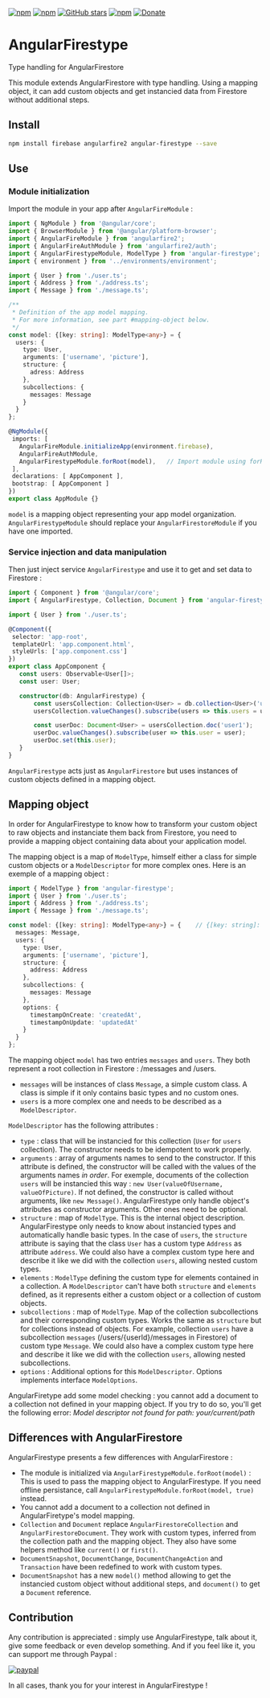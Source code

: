 [![npm](https://img.shields.io/npm/v/angular-firestype.svg)](https://www.npmjs.com/package/angular-firestype) [![npm](https://img.shields.io/npm/dt/angular-firestype.svg)](https://www.npmjs.com/package/angular-firestype) [![GitHub stars](https://img.shields.io/github/stars/bricepepin/angular-firestype.svg)](https://github.com/bricepepin/angular-firestype) [![npm](https://img.shields.io/npm/l/angular-firestype.svg)](https://www.npmjs.com/package/angular-firestype) [![Donate](https://img.shields.io/badge/Donate-PayPal-green.svg)](https://www.paypal.com/cgi-bin/webscr?cmd=_s-xclick&hosted_button_id=9SXR8KQPHKUG6)

# AngularFirestype
Type handling for AngularFirestore

This module extends AngularFirestore with type handling.
Using a mapping object, it can add custom objects and get instancied data from Firestore without additional steps.

## Install
```bash
npm install firebase angularfire2 angular-firestype --save
```

## Use
### Module initialization
Import the module in your app after `AngularFireModule` :
```ts
import { NgModule } from '@angular/core';
import { BrowserModule } from '@angular/platform-browser';
import { AngularFireModule } from 'angularfire2';
import { AngularFireAuthModule } from 'angularfire2/auth';
import { AngularFirestypeModule, ModelType } from 'angular-firestype';
import { environment } from '../environments/environment';

import { User } from './user.ts';
import { Address } from './address.ts';
import { Message } from './message.ts';

/**
 * Definition of the app model mapping.
 * For more information, see part #mapping-object below.
 */
const model: {[key: string]: ModelType<any>} = {
  users: {
    type: User,
    arguments: ['username', 'picture'],
    structure: {
      adress: Address
    },
    subcollections: {
      messages: Message
    }
  }
};

@NgModule({
 imports: [
   AngularFireModule.initializeApp(environment.firebase),
   AngularFireAuthModule,
   AngularFirestypeModule.forRoot(model),   // Import module using forRoot() to add mapping information
 ],
 declarations: [ AppComponent ],
 bootstrap: [ AppComponent ]
})
export class AppModule {}
```
`model` is a mapping object representing your app model organization.
`AngularFirestypeModule` should replace your `AngularFirestoreModule` if you have one imported.

### Service injection and data manipulation
Then just inject service `AngularFirestype` and use it to get and set data to Firestore :
```ts
import { Component } from '@angular/core';
import { AngularFirestype, Collection, Document } from 'angular-firestype';

import { User } from './user.ts';

@Component({
 selector: 'app-root',
 templateUrl: 'app.component.html',
 styleUrls: ['app.component.css']
})
export class AppComponent {
   const users: Observable<User[]>;
   const user: User;

   constructor(db: AngularFirestype) {
       const usersCollection: Collection<User> = db.collection<User>('users');
       usersCollection.valueChanges().subscribe(users => this.users = users);

       const userDoc: Document<User> = usersCollection.doc('user1');
       userDoc.valueChanges().subscribe(user => this.user = user);
       userDoc.set(this.user);
   }
}
```
`AngularFirestype` acts just as `AngularFirestore` but uses instances of custom objects defined in a mapping object.

## Mapping object
In order for AngularFirestype to know how to transform your custom object to raw objects and instanciate them back from Firestore, you need to provide a mapping object containing data about your application model.

The mapping object is a map of `ModelType`, himself either a class for simple custom objects or a `ModelDescriptor` for more complex ones.
Here is an exemple of a mapping object :
```ts
import { ModelType } from 'angular-firestype';
import { User } from './user.ts';
import { Address } from './address.ts';
import { Message } from './message.ts';

const model: {[key: string]: ModelType<any>} = {    // {[key: string]: ModelType<any>} for TypeScript type check
  messages: Message,
  users: {
    type: User,
    arguments: ['username', 'picture'],
    structure: {
      address: Address
    },
    subcollections: {
      messages: Message
    },
    options: {
      timestampOnCreate: 'createdAt',
      timestampOnUpdate: 'updatedAt'
    }
  }
};
```

The mapping object `model` has two entries `messages` and `users`. They both represent a root collection in Firestore : /messages and /users.
- `messages` will be instances of class `Message`, a simple custom class. A class is simple if it only contains basic types and no custom ones.
- `users` is a more complex one and needs to be described as a `ModelDescriptor`.

 `ModelDescriptor` has the following attributes :
- `type` : class that will be instancied for this collection (`User` for `users` collection).
 The constructor needs to be idempotent to work properly.
- `arguments` : array of arguments names to send to the constructor.
 If this attribute is defined, the constructor will be called with the values of the arguments names *in order*.
 For exemple, documents of the collection `users` will be instancied this way : `new User(valueOfUsername, valueOfPicture)`.
 If not defined, the constructor is called without arguments, like `new Message()`.
 AngularFirestype only handle object's attributes as constructor arguments. Other ones need to be optional.
- `structure` : map of `ModelType`. This is the internal object description. AngularFirestype only needs to know about instancied types and automatically handle basic types.
 In the case of `users`, the `structure` attribute is saying that the class `User` has a custom type `Address` as attribute `address`. We could also have a complex custom type here and describe it like we did with the collection `users`, allowing nested custom types.
- `elements` : `ModelType` defining the custom type for elements contained in a collection. A  `ModelDescriptor` can't have both `structure` and `elements` defined, as it represents either a custom object or a collection of custom objects.
- `subcollections` : map of `ModelType`. Map of the collection subcollections and their corresponding custom types.
 Works the same as `structure` but for collections instead of objects.
 For example, collection `users` have a subcollection `messages` (/users/{userId}/messages in Firestore) of custom type `Message`. We could also have a complex custom type here and describe it like we did with the collection `users`, allowing nested subcollections.
 - `options` : Additional options for this `ModelDescriptor`. Options implements interface `ModelOptions`.

AngularFiretype add some model checking : you cannot add a document to a collection not defined in your mapping object. If you try to do so, you'll get the following error: *Model descriptor not found for path: your/current/path*

## Differences with AngularFirestore
AngularFirestype presents a few differences with AngularFirestore :
- The module is initialized via `AngularFirestypeModule.forRoot(model)` :
    This is used to pass the mapping object to AngularFirestype. If you need offline persistance, call `AngularFirestypeModule.forRoot(model, true)` instead.
- You cannot add a document to a collection not defined in AngularFiretype's model mapping.
- `Collection` and `Document` replace `AngularFirestoreCollection` and `AngularFirestoreDocument`.
    They work with custom types, inferred from the collection path and the mapping object. They also have some helpers method like `current()` or `first()`.
- `DocumentSnapshot`, `DocumentChange`, `DocumentChangeAction` and `Transaction` have been redefined to work with custom types.
- `DocumentSnapshot` has a new `model()` method allowing to get the instancied custom object without additional steps, and `document()` to get a `Document` reference.

## Contribution
Any contribution is appreciated : simply use AngularFirestype, talk about it, give some feedback or even develop something. And if you feel like it, you can support me through Paypal :

[![paypal](https://www.paypalobjects.com/en_US/i/btn/btn_donateCC_LG.gif)](https://www.paypal.com/cgi-bin/webscr?cmd=_s-xclick&hosted_button_id=9SXR8KQPHKUG6)

In all cases, thank you for your interest in AngularFirestype !